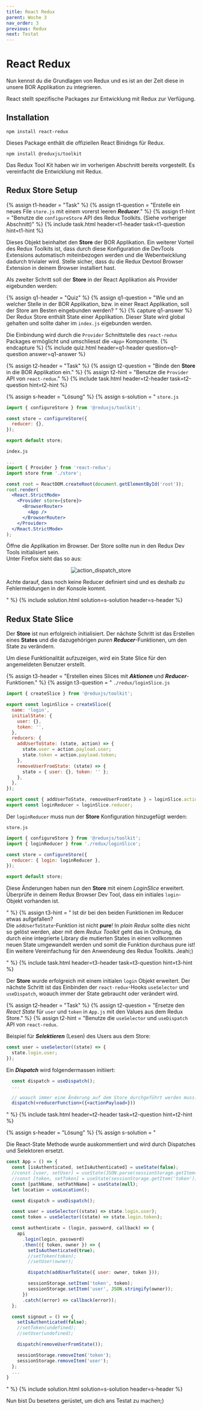 ```yaml
---
title: React Redux
parent: Woche 3
nav_order: 3
previous: Redux
next: Testat
---
```


# React Redux

Nun kennst du die Grundlagen von Redux und es ist an der Zeit diese in unsere BOR Applikation zu integrieren.

React stellt spezifische Packages zur Entwicklung mit Redux zur Verfügung.

## Installation

`npm install react-redux`

Dieses Package enthält die offiziellen React Binidngs für Redux.

`npm install @reduxjs/toolkit`

Das Redux Tool Kit haben wir im vorherigen Abschnitt bereits vorgestellt. Es vereinfacht die Entwicklung mit Redux.

## Redux Store Setup

{% assign t1-header = "Task" %}
{% assign t1-question = "Erstelle ein neues File `store.js` mit einem vorerst leeren **_Reducer_**." %}
{% assign t1-hint = "Benutze die `configureStore` API des Redux Toolkits. (Siehe vorheriger Abschnitt)" %}
{% include task.html header=t1-header task=t1-question  hint=t1-hint %}

Dieses Objekt beinhaltet den **Store** der BOR Applikation. Ein weiterer Vorteil des Redux Toolkits ist, dass durch diese Konfiguration die DevTools Extensions automatisch miteinbezogen werden und die Webentwicklung dadurch trivialer wird. Stelle sicher, dass du die Redux Devtool Browser Extension in deinem Browser installiert hast.

Als zweiter Schritt soll der **Store** in der React Applikation als Provider eigebunden werden:

{% assign q1-header = "Quiz" %}
{% assign q1-question = "Wie und an welcher Stelle in der BOR Applikation, bzw. in einer React Applikation, soll der Store am Besten eingebunden werden? " %}
{% capture q1-answer %}
Der Redux Store enthält State einer Applikation.
Dieser State wird global gehalten und sollte daher im `index.js` eigebunden werden.

Die Einbindung wird durch die `Provider` Schnittstelle des `react-redux` Packages ermöglicht und umschliesst die `<App>` Komponente.
{% endcapture %}
{% include quiz.html header=q1-header question=q1-question answer=q1-answer %}

{% assign t2-header = "Task" %}
{% assign t2-question = "Binde den **Store** in die BOR Applikation ein." %}
{% assign t2-hint = "Benutze die `Provider` API von `react-redux`." %}
{% include task.html header=t2-header task=t2-question  hint=t2-hint %}

{% assign s-header = "Lösung" %}
{% assign s-solution = "
`store.js`

```jsx
import { configureStore } from '@reduxjs/toolkit';

const store = configureStore({
  reducer: {},
});

export default store;
```

`index.js`

```jsx
...
import { Provider } from 'react-redux';
import store from './store';

const root = ReactDOM.createRoot(document.getElementById('root'));
root.render(
  <React.StrictMode>
    <Provider store={store}>
      <BrowserRouter>
        <App />
      </BrowserRouter>
    </Provider>
  </React.StrictMode>
);
```

Öffne die Applikation im Browser. Der Store sollte nun in den Redux Dev Tools initialisiert sein.  
Unter Firefox sieht das so aus:

 <p align='center'>
<img src='img/store_init.png' alt='action_dispatch_store'   />
</p>

Achte darauf, dass noch keine Reducer definiert sind und es deshalb zu Fehlermeldungen in der Konsole kommt.

" %}
{% include solution.html solution=s-solution header=s-header %}

## Redux State Slice

Der **Store** ist nun erfolgreich initialisiert. Der nächste Schritt ist das Erstellen eines **States** und die dazugehörigen _puren_ **_Reducer_**-Funktionen, um den State zu verändern.

Um diese Funktionalität aufzuzeigen, wird ein State Slice für den angemeldeten Benutzer erstellt.

{% assign t3-header = "Erstellen eines Slices mit **_Aktionen_** und **_Reducer_**-Funktionen." %}
{% assign t3-question = "
`./redux/loginSlice.js`

```jsx
import { createSlice } from '@reduxjs/toolkit';

export const loginSlice = createSlice({
  name: 'login',
  initialState: {
    user: {},
    token: '',
  },
  reducers: {
    addUserToState: (state, action) => {
      state.user = action.payload.user;
      state.token = action.payload.token;
    },
    removeUserFromState: (state) => {
      state = { user: {}, token: '' };
    },
  },
});

export const { addUserToState, removeUserFromState } = loginSlice.actions;
export const loginReducer = loginSlice.reducer;
```

Der `loginReducer` muss nun der **Store** Konfiguration hinzugefügt werden:

`store.js`

```jsx
import { configureStore } from '@reduxjs/toolkit';
import { loginReducer } from './redux/loginSlice';

const store = configureStore({
  reducer: { login: loginReducer },
});

export default store;
```

Diese Änderungen haben nun den **Store** mit einem _LoginSlice_ erweitert. Überprüfe in deinem Redux Browser Dev Tool, dass ein initiales `login`-Objekt vorhanden ist.

" %}
{% assign t3-hint = "
Ist dir bei den beiden Funktionen im Reducer etwas aufgefallen?  
Die `addUserToState`-Funktion ist nicht **pure**! In _plain Redux_ sollte dies nicht so gelöst werden, aber mit dem _Redux Toolkit_ geht das in Ordnung, da durch eine integrierte Library die mutierten States in einen vollkommen neuen State umgewandelt werden und somit die Funktion durchaus pure ist!  
Ein weitere Vereinfachung für den Anwendeung des Redux Toolkits. Jeahi;)

" %}
{% include task.html header=t3-header task=t3-question  hint=t3-hint %}

Der **Store** wurde erfolgreich mit einem initialen `login` Objekt erweitert. Der nächste Schritt ist das Einbinden der `react-redux`-Hooks `useSelector` und `useDispatch`, woauch immer der State gebraucht oder verändert wird.

{% assign t2-header = "Task" %}
{% assign t2-question = "Ersetze den *React State* für `user` und `token` in `App.js` mit den Values aus dem Redux Store." %}
{% assign t2-hint = "Benutze die `useSelector` und `useDispatch` API von `react-redux`.

Beispiel für **_Selektieren_** (Lesen) des Users aus dem Store:

```jsx
const user = useSelector((state) => {
  state.login.user;
});
```

Ein **_Dispatch_** wird folgendermassen initiiert:

```jsx
  const dispatch = useDispatch();
  ...

  // woauch immer eine Änderung auf dem Store durchgeführt werden muss:
  dispatch(<reducerFunction>({<actionPayload>}))
```

" %}
{% include task.html header=t2-header task=t2-question  hint=t2-hint %}

{% assign s-header = "Lösung" %}
{% assign s-solution = "

Die React-State Methode wurde auskommentiert und wird durch Dispatches und Selektoren ersetzt.

```jsx
const App = () => {
  const [isAuthenticated, setIsAuthenticated] = useState(false);
  //const [user, setUser] = useState(JSON.parse(sessionStorage.getItem('user')));
  //const [token, setToken] = useState(sessionStorage.getItem('token'));
  const [pathName, setPathName] = useState(null);
  let location = useLocation();

  const dispatch = useDispatch();

  const user = useSelector((state) => state.login.user);
  const token = useSelector((state) => state.login.token);

  const authenticate = (login, password, callback) => {
    api
      .login(login, password)
      .then(({ token, owner }) => {
        setIsAuthenticated(true);
        //setToken(token);
        //setUser(owner);

        dispatch(addUserToState({ user: owner, token }));

        sessionStorage.setItem('token', token);
        sessionStorage.setItem('user', JSON.stringify(owner));
      })
      .catch((error) => callback(error));
  };

  const signout = () => {
    setIsAuthenticated(false);
    //setToken(undefined);
    //setUser(undefined);

    dispatch(removeUserFromState());

    sessionStorage.removeItem('token');
    sessionStorage.removeItem('user');
  };
  ...
}
```

" %}
{% include solution.html solution=s-solution header=s-header %}

Nun bist Du besetens gerüstet, um dich ans Testat zu machen;)
